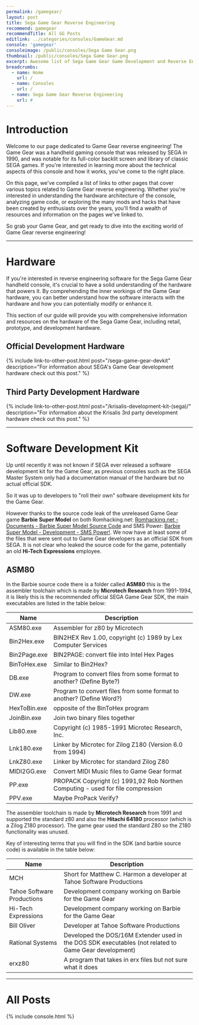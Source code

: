 ```yaml
---
permalink: /gamegear/
layout: post
title: Sega Game Gear Reverse Engineering
recommend: gamegear
recommendTitle: All GG Posts
editlink: ../categories/consoles/GameGear.md
console: 'gamegear'
consoleimage: /public/consoles/Sega Game Gear.png
thumbnail: /public/consoles/Sega Game Gear.png
excerpt: Awesome list of Sega Game Gear Game Development and Reverse Engineering information
breadcrumbs:
  - name: Home
    url: /
  - name: Consoles
    url: /
  - name: Sega Game Gear Reverse Engineering
    url: #
---
```


# Introduction
Welcome to our page dedicated to Game Gear reverse engineering! The Game Gear was a handheld gaming console that was released by SEGA in 1990, and was notable for its full-color backlit screen and library of classic SEGA games. If you're interested in learning more about the technical aspects of this console and how it works, you've come to the right place. 

On this page, we've compiled a list of links to other pages that cover various topics related to Game Gear reverse engineering. Whether you're interested in understanding the hardware architecture of the console, analyzing game code, or exploring the many mods and hacks that have been created by enthusiasts over the years, you'll find a wealth of resources and information on the pages we've linked to. 

So grab your Game Gear, and get ready to dive into the exciting world of Game Gear reverse engineering!

---
# Hardware
If you're interested in reverse engineering software for the Sega Game Gear handheld console, it's crucial to have a solid understanding of the hardware that powers it. By comprehending the inner workings of the Game Gear hardware, you can better understand how the software interacts with the hardware and how you can potentially modify or enhance it.

This section of our guide will provide you with comprehensive information and resources on the hardware of the Sega Game Gear, including retail, prototype, and development hardware.

## Official Development Hardware
{% include link-to-other-post.html post="/sega-game-gear-devkit" description="For information about SEGA's Game Gear development hardware check out this post." %}

## Third Party Development Hardware
{% include link-to-other-post.html post="/krisalis-development-kit-(sega)/" description="For information about the Krisalis 3rd party development hardware check out this post." %}

---
# Software Development Kit
Up until recently it was not known if SEGA ever released a software development kit for the Game Gear, as previous consoles such as the SEGA Master System only had a documentation manual of the hardware but no actual official SDK. 

So it was up to developers to "roll their own" software development kits for the Game Gear.

However thanks to the source code leak of the unreleased Game Gear game **Barbie Super Model** on both Romhacking.net: [Romhacking.net - Documents - Barbie Super Model Source Code](https://www.romhacking.net/documents/604/) and SMS Power: [Barbie Super Model - Development - SMS Power!](https://www.smspower.org/Development/BarbieSuperModel-GG). We now have at least some of the files that were sent out to Game Gear developers as an official SDK from SEGA. It is not clear who leaked the source code for the game, potentially an old **Hi-Tech Expressions** employee.

## ASM80
In the Barbie source code there is a folder called **ASM80** this is the assembler toolchain which is made by **Microtech Research** from 1991-1994, it is likely this is the recommended official SEGA Game Gear SDK, the main executables are listed in the table below:

Name | Description
---|---
ASM80.exe | Assembler for z80 by Microtech
Bin2Hex.exe | BIN2HEX Rev 1.00, copyright (c) 1989 by Lex Computer Services
Bin2Page.exe | BIN2PAGE: convert file into Intel Hex Pages
BinToHex.exe | Similar to Bin2Hex? 
DB.exe | Program to convert files from some format to another? (Define Byte?)
DW.exe | Program to convert files from some format to another? (Define Word?)
HexToBin.exe | opposite of the BinToHex program
JoinBin.exe | Join two binary files together
Lib80.exe | Copyright (c) 1985-1991 Microtec Research, Inc.
Lnk180.exe | Linker by Microtec for Zilog Z180 (Version 6.0 from 1994)
LnkZ80.exe | Linker by Microtec for standard Zilog Z80
MIDI2GG.exe | Convert MIDI Music files to Game Gear format
PP.exe | PROPACK Copyright (c) 1991,92 Rob Northen Computing - used for file compression
PPV.exe | Maybe ProPack Verify?

The assembler toolchain is made by **Microtech Research** from 1991 and supported the standard z80 and also the **Hitachi 64180** processor (which is a Zilog Z180 processor). The game gear used the standard Z80 so the Z180 functionality was unused.

Key of interesting terms that you will find in the SDK (and barbie source code) is available in the table below:

Name | Description
---|---
MCH | Short for Matthew C. Harmon a developer at Tahoe Software Productions
Tahoe Software Productions | Development company working on Barbie for the Game Gear
Hi-Tech Expressions | Development company working on Barbie for the Game Gear
Bill Oliver | Developer at Tahoe Software Productions
Rational Systems | Developed the DOS/16M Extender used in the DOS SDK executables (not related to Game Gear development)
erxz80 | A program that takes in erx files but not sure what it does


---
# All Posts
<div>

{% include console.html %}
</div>
